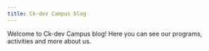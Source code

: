```yaml
---
title: Ck-dev Campus blog
---
```



Welcome to Ck-dev Campus blog!
Here you can see our programs, activities and more about us.
